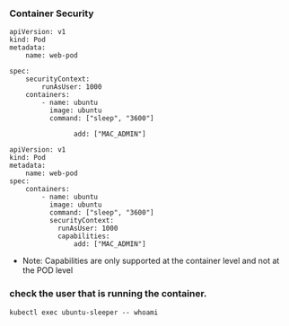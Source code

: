 ### Container Security

```
apiVersion: v1
kind: Pod
metadata:
    name: web-pod
    
spec:
    securityContext:
        runAsUser: 1000
    containers:
        - name: ubuntu
          image: ubuntu
          command: ["sleep", "3600"]

                add: ["MAC_ADMIN"]
```

```
apiVersion: v1
kind: Pod
metadata:
    name: web-pod
spec:
    containers:
        - name: ubuntu
          image: ubuntu
          command: ["sleep", "3600"]
          securityContext:
            runAsUser: 1000
            capabilities:
                add: ["MAC_ADMIN"]
```

- Note: Capabilities are only supported at the container level and not at the POD level

### check the user that is running the container.
```
kubectl exec ubuntu-sleeper -- whoami
```
